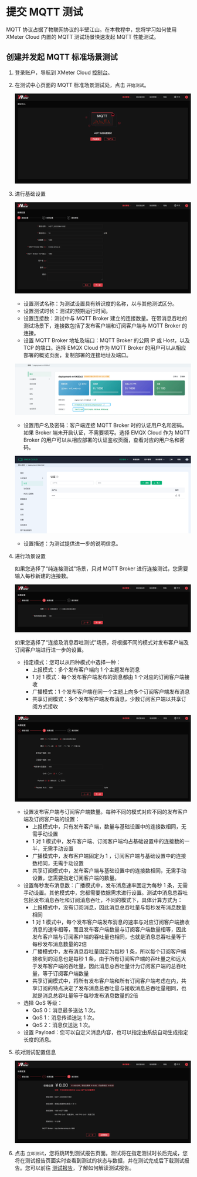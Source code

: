 # 提交 MQTT 测试

MQTT 协议占据了物联网协议的半壁江山。在本教程中，您将学习如何使用 XMeter Cloud 内置的 MQTT 测试场景快速发起 MQTT 性能测试。

## 创建并发起 MQTT 标准场景测试

1. 登录账户，导航到 XMeter Cloud [控制台](https://xmeter-cloud.emqx.com/commercialPage.html#/)。

2. 在测试中心页面的 MQTT  标准场景测试处，点击 `开始测试`。

   ![launch-test](../_assets/first_test.png)

3. 进行基础设置

   ![config-step1](../_assets/config_step_1.png)

   - 设置测试名称：为测试设置具有辨识度的名称，以与其他测试区分。
   - 设置测试时长：测试的预期运行时间。
   - 设置连接数：测试中与 MQTT Broker 建立的连接数量。在带消息吞吐的测试场景下，连接数包括了发布客户端和订阅客户端与 MQTT Broker 的连接。
   - 设置 MQTT Broker 地址及端口：MQTT Broker 的公网 IP 或 Host，以及 TCP 的端口。选择 EMQX Cloud 作为 MQTT Broker 的用户可以从相应部署的概览页面，复制部署的连接地址及端口。

   ![emqx-cloud-deployment](../_assets/emqx_cloud_deploy.png)

   - 设置用户名及密码：客户端连接 MQTT Broker 时的认证用户名和密码。如果 Broker 端未开启认证，不需要填写。选择 EMQX Cloud 作为 MQTT Broker 的用户可以从相应部署的认证鉴权页面，查看对应的用户名和密码。

   ![emqx-cloud-auth](../_assets/emqx_cloud_auth.png)

   - 设置描述：为测试提供进一步的说明信息。


4. 进行场景设置

   如果您选择了“纯连接测试”场景，只对 MQTT Broker 进行连接测试，您需要输入每秒新建的连接数。

   ![config-step2-conn-only](../_assets/config_step_2_cononly.png)

   如果您选择了“连接及消息吞吐测试”场景，将根据不同的模式对发布客户端及订阅客户端进行进一步的设置。

   - 指定模式：您可以从四种模式中选择一种：
      - 上报模式：多个发布客户端向 1 个主题发布消息
      - 1 对 1 模式：每个发布客户端发布的消息都由 1 个对应的订阅客户端接收
      - 广播模式：1 个发布客户端在同一个主题上向多个订阅客户端发布消息
      - 共享订阅模式：多个发布客户端发布消息，少数订阅客户端以共享订阅方式接收

   ![config-step2-msg](../_assets/config_step_2_msg.png)

   - 设置发布客户端与订阅客户端数量。每种不同的模式对应不同的发布客户端及订阅客户端的设置：
      - 上报模式中，只有发布客户端，数量与基础设置中的连接数相同，无需手动设置
      - 1 对 1 模式中，发布客户端、订阅客户端均占基础设置中的连接数的一半，无需手动设置
      - 广播模式中，发布客户端固定为 1 ，订阅客户端与基础设置中的连接数相同，无需手动设置
      - 共享订阅模式中，发布客户端与基础设置中的连接数相同，无需手动设置，您需要指定订阅客户端的数量。
   - 设置每秒发布消息数：广播模式中，发布消息速率固定为每秒 1 条，无需手动设置。其他模式中，您都需要依据需求进行设置。测试中消息总吞吐包括发布消息吞吐和订阅消息吞吐，不同的模式下，具体计算方式为：
      - 上报模式中，没有订阅消息，因此消息总吞吐量与每秒发布消息数量相同
      - 1 对 1 模式中，每个发布客户端发布消息的速率与对应订阅客户端接收消息的速率相等，而且发布客户端数量与订阅客户端数量相等，因此发布客户端与订阅客户端的吞吐量也相同，也就是消息总吞吐量等于每秒发布消息数量的2倍
      - 广播模式中，发布消息吞吐量固定为每秒 1 条，所以每个订阅客户端接收到的消息也是每秒 1 条，由于所有订阅客户端的吞吐量之和远大于发布客户端的吞吐量，因此消息总吞吐量计为订阅客户端的总吞吐量，等于订阅客户端数量
      - 共享订阅模式中，将所有发布客户端和所有订阅客户端考虑在内，共享订阅的特点决定了发布消息总吞吐量与接收消息总吞吐量相同，也就是消息总吞吐量等于每秒发布消息数量的2倍
   - 选择 QoS 等级：
      - QoS 0：消息最多送达 1 次。
      - QoS 1：消息传递送达 1 次。
      - QoS 2：消息仅送达 1 次。
   - 设置 Payload：您可以自定义消息内容，也可以指定由系统自动生成指定长度的消息。

5. 核对测试配置信息

   ![config-step3](../_assets/config_step_3.png)

6. 点击 `立即测试`，您将跳转到测试报告页面。测试将在指定测试时长后完成，您将在测试报告页面实时查看到测试的状态与数据，并在测试完成后下载测试报告。您可以前往 [测试报告](../features/test_reports.md)，了解如何解读测试报告。